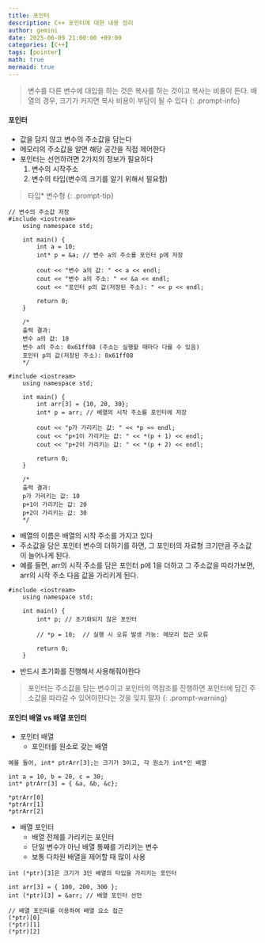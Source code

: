 ```yaml
---
title: 포인터
description: C++ 포인터에 대한 내용 정리
author: gemini
date: 2025-06-09 21:00:00 +09:00
categories: [C++]
tags: [pointer]
math: true
mermaid: true
---
```


> 변수를 다른 변수에 대입을 하는 것은 복사를 하는 것이고 복사는 비용이 든다. 
> 배열의 경우, 크기가 커지면 복사 비용이 부담이 될 수 있다
{: .prompt-info}

#### 포인터
- 값을 담지 않고 변수의 주소값을 담는다
- 메모리의 주소값을 알면 해당 공간을 직접 제어한다
- 포인터는 선언하려면 2가지의 정보가 필요하다
    1. 변수의 시작주소
    2. 변수의 타입(변수의 크기를 알기 위해서 필요함)

> 타입*  변수형
{: .prompt-tip}

```
// 변수의 주소값 저장
#include <iostream>
    using namespace std;
    
    int main() {
        int a = 10;
        int* p = &a; // 변수 a의 주소를 포인터 p에 저장
    
        cout << "변수 a의 값: " << a << endl;
        cout << "변수 a의 주소: " << &a << endl;
        cout << "포인터 p의 값(저장된 주소): " << p << endl;
    
        return 0;
    }
    
    /*
    출력 결과:
    변수 a의 값: 10
    변수 a의 주소: 0x61ff08 (주소는 실행할 때마다 다를 수 있음)
    포인터 p의 값(저장된 주소): 0x61ff08
    */
```


```
#include <iostream>
    using namespace std;
    
    int main() {
        int arr[3] = {10, 20, 30};
        int* p = arr; // 배열의 시작 주소를 포인터에 저장
    
        cout << "p가 가리키는 값: " << *p << endl;
        cout << "p+1이 가리키는 값: " << *(p + 1) << endl;
        cout << "p+2이 가리키는 값: " << *(p + 2) << endl;
    
        return 0;
    }
    
    /*
    출력 결과:
    p가 가리키는 값: 10
    p+1이 가리키는 값: 20
    p+2이 가리키는 값: 30
    */
```

- 배열의 이름은 배열의 시작 주소를 가지고 있다
- 주소값을 담은 포인터 변수의 더하기를 하면, 그 포인터의 자료형 크기만큼 주소값이 늘어나게 된다.
- 예를 들면, arr의 시작 주소를 담은 포인터 p에 1을 더하고 그 주소값을 따라가보면, arr의 시작 주소 다음 값을 가리키게 된다.

```
#include <iostream>
    using namespace std;
    
    int main() {
        int* p; // 초기화되지 않은 포인터
    
        // *p = 10;  // 실행 시 오류 발생 가능: 메모리 접근 오류
    
        return 0;
    }
```

- 반드시 초기화를 진행해서 사용해줘야한다

> 포인터는 주소값을 담는 변수이고 포인터의 역참조를 진행하면 포인터에 담긴 주소값을 따라갈 수 있어야한다는 것을 잊지 말자
{: .prompt-warning}

#### 포인터 배열 vs 배열 포인터
- 포인터 배열
    - 포인터를 원소로 갖는 배열

```
예를 들어, int* ptrArr[3];는 크기가 3이고, 각 원소가 int*인 배열

int a = 10, b = 20, c = 30;
int* ptrArr[3] = { &a, &b, &c};

*ptrArr[0]
*ptrArr[1]
*ptrArr[2]
```

- 배열 포인터
    - 배열 전체를 가리키는 포인터
    - 단일 변수가 아닌 배열 통째를 가리키는 변수
    - 보통 다차원 배열을 제어할 때 많이 사용
    
```
int (*ptr)[3]은 크기가 3인 배열의 타입을 가리키는 포인터

int arr[3] = { 100, 200, 300 };
int (*ptr)[3] = &arr; // 배열 포인터 선언

// 배열 포인터를 이용하여 배열 요소 접근
(*ptr)[0]
(*ptr)[1]
(*ptr)[2]
```


